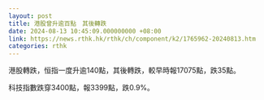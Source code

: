 ```yaml
---
layout: post
title: 港股曾升逾百點　其後轉跌
date: 2024-08-13 10:45:09.000000000 +08:00
link: https://news.rthk.hk/rthk/ch/component/k2/1765962-20240813.htm
categories: rthk
---
```


港股轉跌，恒指一度升逾140點，其後轉跌，較早時報17075點，跌35點。

科技指數跌穿3400點，報3399點，跌0.9%。
